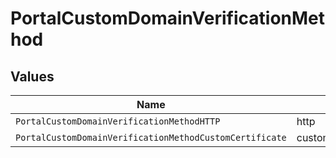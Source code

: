 # PortalCustomDomainVerificationMethod


## Values

| Name                                                    | Value                                                   |
| ------------------------------------------------------- | ------------------------------------------------------- |
| `PortalCustomDomainVerificationMethodHTTP`              | http                                                    |
| `PortalCustomDomainVerificationMethodCustomCertificate` | custom_certificate                                      |